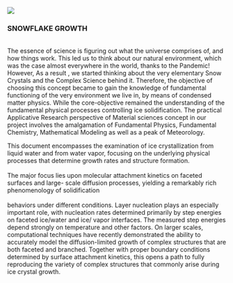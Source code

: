 ![](https://lh3.googleusercontent.com/proxy/Wr7-qOfND2vcNe1NhRPVh8eJV2QsRSEpG0QsVXQBmb3nr4PxUQYk5ARtd1dOH8meRWgg72KMcox_hltKlXP61-jqM5FG4J1Ua5fWqA)
</br>
<h3> SNOWFLAKE GROWTH </h3> </br>
The essence of science is figuring out what the universe comprises of, and how things work. This led us to think about our natural environment, which was the case almost
everywhere in the world, thanks to the Pandemic!  </br>
However, As a result , we started thinking about the very elementary Snow Crystals and the Complex Science behind it. Therefore, the objective of choosing this concept became to gain the knowledge of
fundamental functioning of the very environment we live in, by means of condensed matter physics. While the core-objective remained the understanding of the fundamental physical
processes controlling ice solidification. The practical Applicative Research perspective of Material sciences concept in our project involves the amalgamation of Fundamental Physics, Fundamental Chemistry,
Mathematical Modeling as well as a peak of Meteorology. </br>

This document encompasses the examination of ice crystallization from liquid water and
from water vapor, focusing on the underlying physical processes that determine growth
rates and structure formation. </br>
</br>
The major focus lies upon molecular attachment kinetics on faceted surfaces and large-
scale diffusion processes, yielding a remarkably rich phenomenology of solidification
</br>
</br>
behaviors under different conditions. Layer nucleation plays an especially important role,
with nucleation rates determined primarily by step energies on faceted ice/water and ice/
vapor interfaces. The measured step energies depend strongly on temperature and other
factors. On larger scales, computational techniques have recently demonstrated the ability
to accurately model the diffusion-limited growth of complex structures that are both
faceted and branched. Together with proper boundary conditions determined by surface
attachment kinetics, this opens a path to fully reproducing the variety of complex
structures that commonly arise during ice crystal growth.



